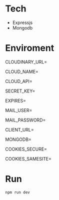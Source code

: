 
# Tech
- Expressjs
- Mongodb

# Enviroment
CLOUDINARY_URL=

CLOUD_NAME=

CLOUD_API=

SECRET_KEY=

EXPIRES=

MAIL_USER=

MAIL_PASSWORD=

CLIENT_URL=

MONGODB=

COOKIES_SECURE=

COOKIES_SAMESITE=


# Run

    npm run dev
